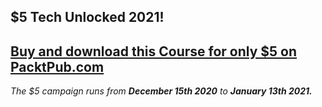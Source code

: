 ## $5 Tech Unlocked 2021!
[Buy and download this Course for only $5 on PacktPub.com](https://www.packtpub.com/product/beginning-jquery/9781789137262)
-----
*The $5 campaign         runs from __December 15th 2020__ to __January 13th 2021.__*

